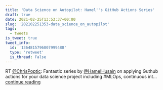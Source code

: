 ```yaml
---
title: 'Data Science on Autopilot: Hamel''s GitHub Actions Series'
draft: true
date: 2021-02-25T13:53:37+00:00
slug: '202102251353-data_science_on_autopilot'
tags:
  - tweets
is_tweet: true
tweet_info:
  id: '1364815796807999488'
  type: 'retweet'
  is_thread: False
---
```




RT [@ChrisPoptic](https://x.com/ChrisPoptic): Fantastic series by [@HamelHusain](https://x.com/HamelHusain) on applying Guthub actions for your data science project including #MLOps, continuous int… [continue reading](https://x.com/sytelus/status/1364815796807999488)

